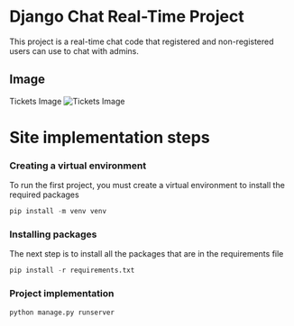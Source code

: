 
# Django Chat Real-Time Project


This project is a real-time chat code that registered and non-registered users can use to chat with admins.






## Image
Tickets Image
![Tickets Image](https://github.com/mojikarimi/gitshop_project_django/blob/master/Media/ImageForGit/tickets.png)


# Site implementation steps
### Creating a virtual environment

To run the first project, you must create a virtual environment to install the required packages

```python
pip install -m venv venv
```
### Installing packages
The next step is to install all the packages that are in the requirements file

```python
pip install -r requirements.txt
```

### Project implementation

```python
python manage.py runserver
```